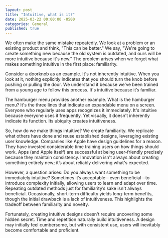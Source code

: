```yaml
---
layout: post
title: "Intuitive, what is it?"
date: 2025-03-22 00:00:00 -0500
categories: General
published: true
---
```

We often make the same mistake repeatedly. We look at a problem or an existing product and think, "This can be better." We say, "We're going to create something new because the old system is outdated, and ours will be more intuitive because it's new." The problem arises when we forget what makes something intuitive in the first place: familiarity.

Consider a doorknob as an example. It's not inherently intuitive. When you look at it, nothing explicitly indicates that you should turn the knob before pushing or pulling the door. We understand it because we've been trained from a young age to follow this process. It's intuitive because it’s familiar.

The hamburger menu provides another example. What is the hamburger menu? It's the three lines that indicate an expandable menu on a screen. Everyone who regularly uses apps recognizes it immediately. It's intuitive because everyone uses it frequently. Yet visually, it doesn't inherently indicate its function. Its ubiquity creates intuitiveness.

So, how do we make things intuitive? We create familiarity. We replicate what others have done and reuse established designs, leveraging existing user knowledge. Companies like Apple have design guidelines for a reason. They have invested considerable time training users on how things should work. Apps (and Apple itself) are successful at being user-friendly precisely because they maintain consistency. Innovation isn't always about creating something entirely new; it’s about reliably delivering what's expected.

However, a question arises: Do you always want something to be immediately intuitive? Sometimes it’s acceptable—even beneficial—to introduce complexity initially, allowing users to learn and adapt over time. Repeating outdated methods just for familiarity’s sake isn't always beneficial. Occasionally, short-term difficulty yields long-term benefits, though the initial drawback is a lack of intuitiveness. This highlights the tradeoff between familiarity and novelty.

Fortunately, creating intuitive designs doesn't require uncovering some hidden secret. Time and repetition naturally build intuitiveness. A design may initially feel cumbersome, but with consistent use, users will inevitably become comfortable and proficient.